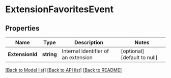 # ExtensionFavoritesEvent

## Properties
Name | Type | Description | Notes
------------ | ------------- | ------------- | -------------
**ExtensionId** | **string** | Internal identifier of an extension | [optional] [default to null]

[[Back to Model list]](../README.md#documentation-for-models) [[Back to API list]](../README.md#documentation-for-api-endpoints) [[Back to README]](../README.md)


